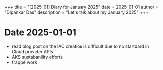 +++
title = "[2025-01] Diary for January 2025"
date = 2025-01-01
author = "Dipankar Das"
description = "Let's talk about my January 2025"
+++

# Date 2025-01-01
* read blog post on the IAC creation is difficult due to no startdard in Cloud provider APIs
* AKS sustabanility efforts
* frappe work
